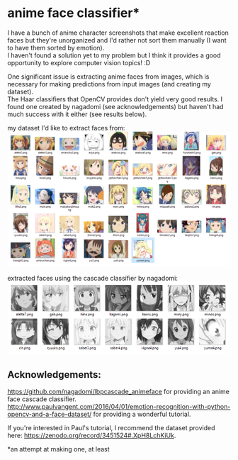 # anime face classifier*    
    
I have a bunch of anime character screenshots that make excellent reaction faces but they're unorganized and I'd rather not sort them manually (I want to have them sorted by emotion).    
I haven't found a solution yet to my problem but I think it provides a good opportunity to explore computer vision topics! :D    
    
One significant issue is extracting anime faces from images, which is necessary for making predictions from input images (and creating my dataset).    
The Haar classifiers that OpenCV provides don't yield very good results. I found one created by nagadomi (see acknowledgements) but haven't had much success with it either (see results below).    
    
my dataset I'd like to extract faces from:    
![all images](docs/all_faces.png)    
    
extracted faces using the cascade classifier by nagadomi:    
![extracted faces](docs/extracted_faces.png)    
	
## Acknowledgements:    
https://github.com/nagadomi/lbpcascade_animeface for providing an anime face cascade classifier.    
http://www.paulvangent.com/2016/04/01/emotion-recognition-with-python-opencv-and-a-face-dataset/ for providing a wonderful tutorial.    
    
If you're interested in Paul's tutorial, I recommend the dataset provided here: https://zenodo.org/record/3451524#.XpH8LchKiUk.    
	
    
*an attempt at making one, at least    